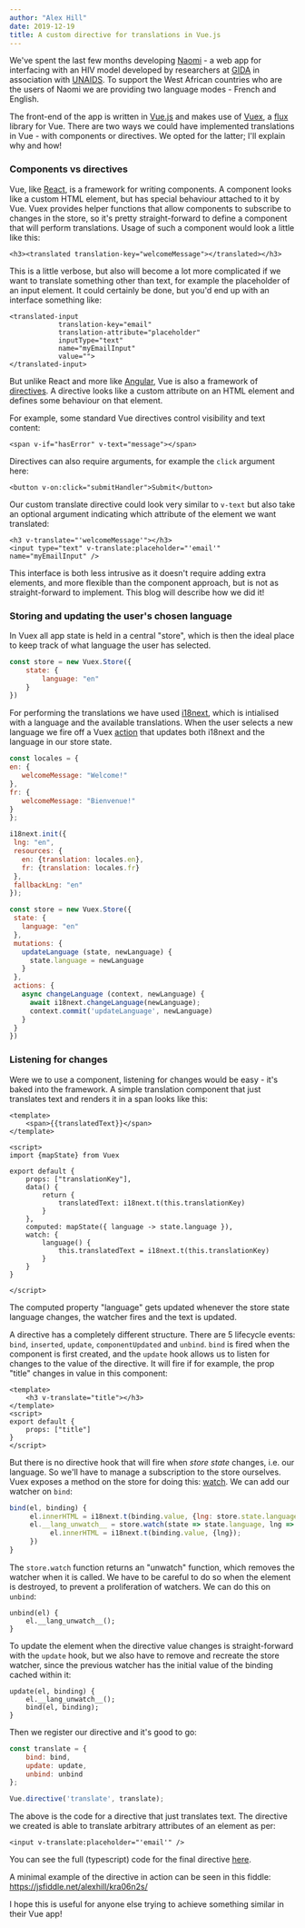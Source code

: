 ```yaml
---
author: "Alex Hill"
date: 2019-12-19
title: A custom directive for translations in Vue.js
---
```


We've spent the last few months developing [Naomi](/projects/#naomi) - a web app for interfacing with
 an HIV model developed by researchers at [GIDA](https://www.imperial.ac.uk/mrc-global-infectious-disease-analysis) 
 in association with [UNAIDS](https://www.unaids.org/en). To support the West African countries who are the users of Naomi we are providing two language modes - French and English. 
 
 The front-end of the app is written in [Vue.js](https://vuejs.org/) and makes use of [Vuex](https://vuex.vuejs.org/),
 a [flux](https://facebook.github.io/flux/) library for Vue. There are two ways we could have implemented
 translations in Vue - with components or directives. We opted for the latter; I'll explain why and how!

### Components vs directives
Vue, like [React](https://reactjs.org/), is a framework for writing components. 
A component looks like a custom HTML element, but has special behaviour attached to it by Vue.
Vuex provides helper functions that allow
components to subscribe to changes in the store, so it's pretty straight-forward to define a component that will
 perform translations. Usage of such a component would look a little like this:

```
<h3><translated translation-key="welcomeMessage"></translated></h3>
```

This is a little verbose, but also will become a lot more complicated if we want to translate something 
other than text, for example the placeholder of an input element. It could certainly be done, but 
you'd end up with an interface something like:

```
<translated-input 
            translation-key="email" 
            translation-attribute="placeholder" 
            inputType="text"
            name="myEmailInput"
            value="">
</translated-input>
```

But unlike React and more like [Angular](https://angular.io/), Vue is also a framework of 
[directives](https://012.vuejs.org/guide/directives.html). A directive looks 
like a custom attribute on an HTML element and defines some behaviour on that element. 

For example, some standard Vue directives control visibility and text content:

```
<span v-if="hasError" v-text="message"></span>
```

Directives can also require arguments, for example the `click` argument here:

```
<button v-on:click="submitHandler">Submit</button>
```

Our custom translate directive could look very similar to `v-text` but also take an optional argument 
indicating which attribute of the element we want translated: 

```
<h3 v-translate="'welcomeMessage'"></h3>
<input type="text" v-translate:placeholder="'email'" name="myEmailInput" />
```

This interface is both less intrusive as it doesn't require adding extra elements,
 and more flexible than the component approach, but is not as 
straight-forward to implement. This blog will describe how we did it!

### Storing and updating the user's chosen language
In Vuex all app state is held
in a central "store", which is then the ideal place to keep track of what language the user has selected.

```js
const store = new Vuex.Store({
    state: {
        language: "en" 
    } 
})
```

For performing the translations we have used [i18next](https://www.i18next.com/), which is intialised
 with a language and the available translations. When the user selects a new language we fire off a Vuex
  [action](https://vuex.vuejs.org/guide/actions.html) that updates both i18next and the language in our store state.
 
 
 ```js
const locales = {
 en: {
    welcomeMessage: "Welcome!"
 },
 fr: {
    welcomeMessage: "Bienvenue!"
 }
};

i18next.init({
  lng: "en",
  resources: {
    en: {translation: locales.en},
    fr: {translation: locales.fr}
  },
  fallbackLng: "en"
 });

const store = new Vuex.Store({
  state: { 
    language: "en" 
  },
  mutations: {
    updateLanguage (state, newLanguage) {
      state.language = newLanguage
    }
  },
  actions: {
    async changeLanguage (context, newLanguage) {
      await i18next.changeLanguage(newLanguage);
      context.commit('updateLanguage', newLanguage)
    }
  }
})
```

### Listening for changes

Were we to use a component, listening for changes would be easy - it's baked into the framework. A simple translation component
that just translates text and renders it in a span looks like this:

```
<template>
    <span>{{translatedText}}</span>
</template>

<script>
import {mapState} from Vuex

export default {
    props: ["translationKey"],
    data() {
        return {
            translatedText: i18next.t(this.translationKey)
        }
    },
    computed: mapState({ language -> state.language }),
    watch: {
        language() {
            this.translatedText = i18next.t(this.translationKey)
        }
    }
}

</script>
```

The computed property "language" gets updated whenever the store state language changes, the watcher fires and the 
text is updated.

A directive has a completely different structure. There are 5 lifecycle events: `bind`, `inserted`, `update`, 
`componentUpdated` and `unbind`. `bind` is fired when the component is first created, and the `update` hook allows us to listen for changes to the value of the directive. 
It will fire if for example, the prop "title" changes in value in this component:

```
<template>
    <h3 v-translate="title"></h3>
</template>
<script>
export default {
    props: ["title"]
}
</script>
```

But there is no directive hook that will fire when *store state* changes, i.e. our language. So we'll have to manage
a subscription to the store ourselves. 
Vuex exposes a method on the store for doing this: [watch](https://vuex.vuejs.org/api/#watch).
We can add our watcher on `bind`:

```js
bind(el, binding) {
     el.innerHTML = i18next.t(binding.value, {lng: store.state.language});
     el.__lang_unwatch__ = store.watch(state => state.language, lng => {
          el.innerHTML = i18next.t(binding.value, {lng});
     })
}
```

The `store.watch` function returns an "unwatch" function, which removes the watcher when it is called.
We have to be careful to do so when the element is destroyed, to prevent a proliferation 
of watchers. We can do this on `unbind`:

```
unbind(el) {
    el.__lang_unwatch__();
}
```

To update the element when the directive value changes is straight-forward with the `update` hook, but we 
also have to remove and recreate the store watcher, since the previous watcher has the initial value of the binding
 cached within it:

```
update(el, binding) {
    el.__lang_unwatch__();
    bind(el, binding);
}
```

Then we register our directive and it's good to go:

```js
const translate = {
    bind: bind,
    update: update,
    unbind: unbind
};

Vue.directive('translate', translate);
```

The above is the code for a directive that just translates text. The directive we created is able to 
translate arbitrary attributes of an element as per:

```
<input v-translate:placeholder="'email'" />
```

You can see the full (typescript) code for the final directive
 [here](https://github.com/mrc-ide/hint/blob/master/src/app/static/src/app/directives/translate.ts).
 
A minimal example of the directive in action can be seen in this fiddle: https://jsfiddle.net/alexhill/kra06n2s/
 
 I hope this is useful for anyone else trying to achieve something similar in their Vue app!